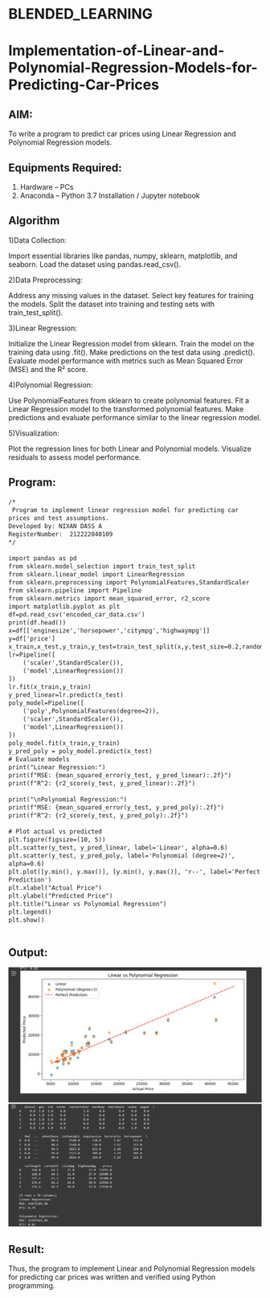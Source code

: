 # BLENDED_LEARNING
# Implementation-of-Linear-and-Polynomial-Regression-Models-for-Predicting-Car-Prices

## AIM:
To write a program to predict car prices using Linear Regression and Polynomial Regression models.

## Equipments Required:
1. Hardware – PCs
2. Anaconda – Python 3.7 Installation / Jupyter notebook

## Algorithm
1)Data Collection:

Import essential libraries like pandas, numpy, sklearn, matplotlib, and seaborn.
Load the dataset using pandas.read_csv().

2)Data Preprocessing:

Address any missing values in the dataset.
Select key features for training the models.
Split the dataset into training and testing sets with train_test_split().

3)Linear Regression:

Initialize the Linear Regression model from sklearn.
Train the model on the training data using .fit().
Make predictions on the test data using .predict().
Evaluate model performance with metrics such as Mean Squared Error (MSE) and the R² score.

4)Polynomial Regression:

Use PolynomialFeatures from sklearn to create polynomial features.
Fit a Linear Regression model to the transformed polynomial features.
Make predictions and evaluate performance similar to the linear regression model.

5)Visualization:

Plot the regression lines for both Linear and Polynomial models.
Visualize residuals to assess model performance.

## Program:
```
/*
 Program to implement linear regression model for predicting car prices and test assumptions.
Developed by: NIXAN DASS A
RegisterNumber:  212222040109
*/

import pandas as pd
from sklearn.model_selection import train_test_split
from sklearn.linear_model import LinearRegression
from sklearn.preprocessing import PolynomialFeatures,StandardScaler
from sklearn.pipeline import Pipeline
from sklearn.metrics import mean_squared_error, r2_score
import matplotlib.pyplot as plt
df=pd.read_csv('encoded_car_data.csv')
print(df.head())
x=df[['enginesize','horsepower','citympg','highwaympg']]
y=df['price']
x_train,x_test,y_train,y_test=train_test_split(x,y,test_size=0.2,random_state=42)
lr=Pipeline([
    ('scaler',StandardScaler()),
    ('model',LinearRegression())
])
lr.fit(x_train,y_train)
y_pred_linear=lr.predict(x_test)
poly_model=Pipeline([
    ('poly',PolynomialFeatures(degree=2)),
    ('scaler',StandardScaler()),
    ('model',LinearRegression())
])
poly_model.fit(x_train,y_train)
y_pred_poly = poly_model.predict(x_test)
# Evaluate models
print("Linear Regression:")
print(f"MSE: {mean_squared_error(y_test, y_pred_linear):.2f}")
print(f"R^2: {r2_score(y_test, y_pred_linear):.2f}")

print("\nPolynomial Regression:")
print(f"MSE: {mean_squared_error(y_test, y_pred_poly):.2f}")
print(f"R^2: {r2_score(y_test, y_pred_poly):.2f}")

# Plot actual vs predicted
plt.figure(figsize=(10, 5))
plt.scatter(y_test, y_pred_linear, label='Linear', alpha=0.6)
plt.scatter(y_test, y_pred_poly, label='Polynomial (degree=2)', alpha=0.6)
plt.plot([y.min(), y.max()], [y.min(), y.max()], 'r--', label='Perfect Prediction')
plt.xlabel("Actual Price")
plt.ylabel("Predicted Price")
plt.title("Linear vs Polynomial Regression")
plt.legend()
plt.show()


```

## Output:
![alt text](<Screenshot 2025-09-03 011052.png>) ![alt text](<Screenshot 2025-09-03 011045.png>)


## Result:
Thus, the program to implement Linear and Polynomial Regression models for predicting car prices was written and verified using Python programming.
